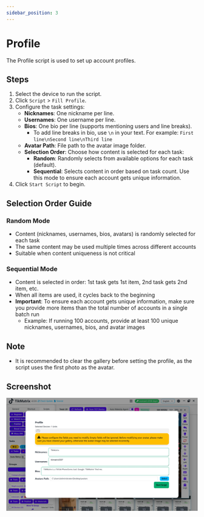 ```yaml
---
sidebar_position: 3
---
```


# Profile

The Profile script is used to set up account profiles.

## Steps

1. Select the device to run the script.
2. Click `Script` > `Fill Profile`.
3. Configure the task settings:
    - **Nicknames**: One nickname per line.
    - **Usernames**: One username per line.
    - **Bios**: One bio per line (supports mentioning users and line breaks).
      - To add line breaks in bio, use `\n` in your text. For example: `First line\nSecond line\nThird line`
    - **Avatar Path**: File path to the avatar image folder.
    - **Selection Order**: Choose how content is selected for each task:
      - **Random**: Randomly selects from available options for each task (default).
      - **Sequential**: Selects content in order based on task count. Use this mode to ensure each account gets unique information.
4. Click `Start Script` to begin.

## Selection Order Guide

### Random Mode

- Content (nicknames, usernames, bios, avatars) is randomly selected for each task
- The same content may be used multiple times across different accounts
- Suitable when content uniqueness is not critical

### Sequential Mode

- Content is selected in order: 1st task gets 1st item, 2nd task gets 2nd item, etc.
- When all items are used, it cycles back to the beginning
- **Important**: To ensure each account gets unique information, make sure you provide more items than the total number of accounts in a single batch run
  - Example: If running 100 accounts, provide at least 100 unique nicknames, usernames, bios, and avatar images

## Note

- It is recommended to clear the gallery before setting the profile, as the script uses the first photo as the avatar.

## Screenshot

![Profile](../img/profile.webp)
